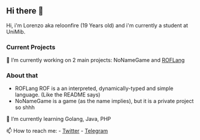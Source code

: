 ## Hi there 👋

Hi, i'm Lorenzo aka reloonfire (19 Years old) and i'm currently a student at UniMib.


### Current Projects
🔭 I’m currently working on 2 main projects: NoNameGame and [ROFLang](https://github.com/reloonfire/rof-language)
### About that
  - ROFLang ROF is a an interpreted, dynamically-typed and simple language. (Like the README says)
   - NoNameGame is a game (as the name implies), but it is a private project so shhh
   
🌱 I’m currently learning Golang, Java, PHP

📫 How to reach me:
    - [Twitter](https://twitter.com/relonfireit)
    - [Telegram](https://t.me/reloonfire)
<!--
**reloonfire/reloonfire** is a ✨ _special_ ✨ repository because its `README.md` (this file) appears on your GitHub profile.

Here are some ideas to get you started:

- 🔭 I’m currently working on ...
- 🌱 I’m currently learning ...
- 👯 I’m looking to collaborate on ...
- 🤔 I’m looking for help with ...
- 💬 Ask me about ...
- 📫 How to reach me: ...
- 😄 Pronouns: ...
- ⚡ Fun fact: ...
-->

